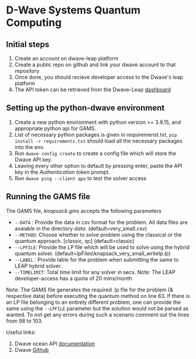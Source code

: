 # D-Wave Systems Quantum Computing

## Initial steps

1. Create an account on dwave-leap platform
2. Create a public repo on github and link your dwave account to that repository
3. Once done, you should recieve developer access to the Dwave's leap platform
4. The API token can be retrieved from the Dwave-Leap [dashboard](https://cloud.dwavesys.com/leap/)

## Setting up the python-dwave environment

1. Create a new python environment with python version >= 3.9.15, and appropriate python api for GAMS.
2. List of necessary python packages is given in requiremenst.txt, `pip install -r requirements.txt` should load all the necessary packages into the env.
3. Run `dwave config create` to create a config file which will store the Dwave API key.
4. Leaving every other option to default by pressing enter, paste the API key in the *Authentication token* prompt.
5. Run `dwave ping --client qpu` to test the solver access

## Running the GAMS file

The GAMS file, *knapsack.gms* accepts the following parameters

- `--DATA`  :   Provide the data in csv format for the problem. All data files are avaiable in the directory *data*. (default=very_small.csv)
- `--METHOD`:   Choose whether to solve problem using the classical or the quantum approach. [classic, qc] (default=classic)
- `--LPFILE`:   Provide the LP file which will be used to solve using the hybrid quantum solver. (default=lpFiles\knapsack_very_small_writelp.lp)
- `--LABEL` :   Provide lable for the problem when submitting the same to LEAP hybrid solver. 
- `--TIMELIMIT`: Total time limit for any solver in secs. Note: The LEAP developer-access has a quota of 20 mins/month


Note: The GAMS file generates the required .lp file for the problem (& respective data) before executing the quantum method on line 63. If there is an LP file belonging to an entirely different problem, one can provide the same using the `--LPFILE` parameter but the solution would not be parsed as wanted. To not get any errors during such a scenario comment out the lines from 98 to 103.


Useful links:

1. Dwave ocean API [documentation](https://docs.ocean.dwavesys.com/en/stable/index.html)
2. Dwave [Github](https://github.com/dwavesystems)


